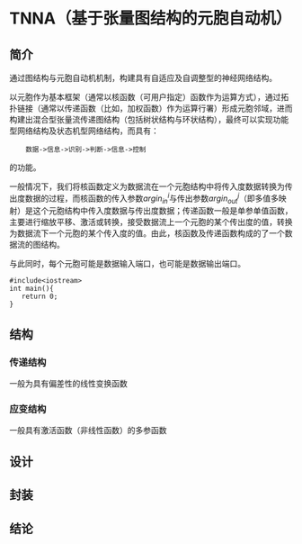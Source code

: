<script type="text/javascript" src="{{site.baseurl}}/third-party-depend/MathJax-2.6/MathJax.js?config=default"></script>

# TNNA（基于张量图结构的元胞自动机）
## 简介
    
通过图结构与元胞自动机机制，构建具有自适应及自调整型的神经网络结构。
    
以元胞作为基本框架（通常以核函数（可用户指定）函数作为运算方式），通过拓扑链接（通常以传递函数（比如，加权函数）作为运算行署）形成元胞邻域，进而构建出混合型张量流传递图结构（包括树状结构与环状结构），最终可以实现功能型网络结构及状态机型网络结构，而具有：
        
        数据->信息->识别->判断->信息->控制
的功能。

一般情况下，我们将核函数定义为数据流在一个元胞结构中将传入度数据转换为传出度数据的过程，而核函数的传入参数$argin^i_{in}$与传出参数$argin^j_{out}$（即多值多映射）是这个元胞结构中传入度数据与传出度数据；传递函数一般是单参单值函数，主要进行缩放平移、激活或转换，接受数据流上一个元胞的某个传出度的值，转换为数据流下一个元胞的某个传入度的值。由此，核函数及传递函数构成的了一个数据流的图结构。

与此同时，每个元胞可能是数据输入端口，也可能是数据输出端口。

```
#include<iostream>
int main(){ 
   return 0;
}
```

## 结构

### 传递结构

一般为具有偏差性的线性变换函数

### 应变结构

一般具有激活函数（非线性函数）的多参函数

## 设计

## 封装

## 结论


    
    